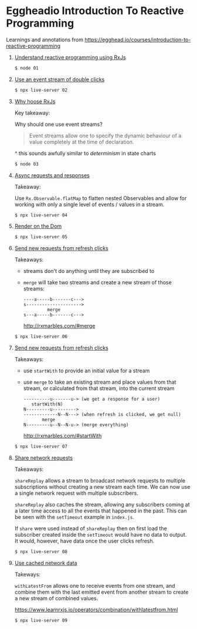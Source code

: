 # Eggheadio Introduction To Reactive Programming

Learnings and annotations from https://egghead.io/courses/introduction-to-reactive-programming

1. [Understand reactive programming using RxJs](./01/index.js)

    ```bash
    $ node 01
    ```
2. [Use an event stream of double clicks](./02/index.js)

    ```bash
    $ npx live-server 02
    ```
3. [Why hoose RxJs]('./03/index.js')

    Key takeaway:

    Why should one use event streams?

    > Event streams allow one to specify the dynamic behaviour of a value
    > completely at the time of declaration.

    ^ this sounds awfully similar to *determinism* in state charts

    ```bash
    $ node 03
    ```
4. [Async requests and responses](./04/index.js)

    Takeaway:

    Use `Rx.Observable.flatMap` to flatten nested Observables and allow for
    working with only a single level of events / values in a stream.

    ```bash
    $ npx live-server 04
    ```
5. [Render on the Dom](./05/index.js)

    ```bash
    $ npx live-server 05
    ```
6. [Send new requests from refresh clicks](./06/index.js)

    Takeaways:

    - streams don't do anything until they are subscribed to
    - `merge` will take two streams and create a new stream of those streams:

        ```
        ----a-----b-------c--->
        s--------------------->
                 merge
        s---a-----b-------c--->
        ```

        http://rxmarbles.com/#merge

    ```bash
    $ npx live-server 06
    ```
7. [Send new requests from refresh clicks](./07/index.js)

    Takeaways:

    - use `startWith` to provide an initial value for a stream
    - use `merge` to take an existing stream and place values from that stream,
        or calculated from that stream, into the current stream

        ```
        ----------u-------u-> (we get a response for a user)
           startWith(N)
        N---------u--------->
        -------------N--N---> (when refresh is clicked, we get null)
               merge
        N---------u--N--N-u-> (merge everything)
        ```

        http://rxmarbles.com/#startWith

    ```bash
    $ npx live-server 07
    ```
8. [Share network requests](./08/index.js)

    Takeaways:

    `shareReplay` allows a stream to broadcast network requests to multiple
    subscriptions without creating a new stream each time. We can now use a
    single network request with multiple subscribers.

    `shareReplay` also caches the stream, allowing any subscribers coming at a
    later time access to all the events that happened in the past. This can be
    seen with the `setTimeout` example in `index.js`.

    If `share` were used instead of `shareReplay` then on first load the
    subscriber created inside the `setTimeout` would have no data to output. It
    would, however, have data once the user clicks refresh.

    ```bash
    $ npx live-server 08
    ```
9. [Use cached network data](./09/index.js)

    Takeways:

    `withLatestFrom` allows one to receive events from one stream, and combine
    them with the last emitted event from another stream to create a new stream
    of combined values.

    https://www.learnrxjs.io/operators/combination/withlatestfrom.html

    ```bash
    $ npx live-server 09
    ```
